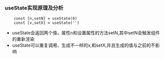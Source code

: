 ### useState实现原理及分析

```
    const [n,setN] = useState(0)
    const [x,setX] = useState('')
```

- useState会返回两个值，属性n和设置属性的方法setN,其中setN会触发组件的重新渲染
- useState可以重复调用，生成不一样的x,和setX,并且生成的值与之前的不影响
